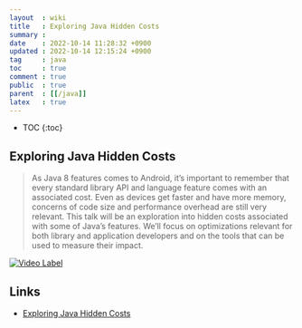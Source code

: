 ```yaml
---
layout  : wiki
title   : Exploring Java Hidden Costs
summary : 
date    : 2022-10-14 11:28:32 +0900
updated : 2022-10-14 12:15:24 +0900
tag     : java
toc     : true
comment : true
public  : true
parent  : [[/java]]
latex   : true
---
```

* TOC
{:toc}

## Exploring Java Hidden Costs

> As Java 8 features comes to Android, it’s important to remember that every standard library API and language feature comes with an associated cost. Even as devices get faster and have more memory, concerns of code size and performance overhead are still very relevant. This talk will be an exploration into hidden costs associated with some of Java’s features. We’ll focus on optimizations relevant for both library and application developers and on the tools that can be used to measure their impact.

[![Video Label](https://img.youtube.com/vi/WALV33rWye4/0.jpg)](https://www.youtube.com/watch?v=WALV33rWye4)

<script async class="speakerdeck-embed" data-id="5ef7038a1106403bb53a34ff4bdedc4e" data-ratio="1.77777777777778" src="//speakerdeck.com/assets/embed.js"></script>

## Links

- [Exploring Java Hidden Costs](https://jakewharton.com/exploring-java-hidden-costs/)

